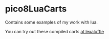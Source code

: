 # pico8LuaCarts
Contains some examples of my work with lua.  

You can try out these compiled carts [at lexaloffle](https://www.lexaloffle.com/bbs/?uid=14904)
